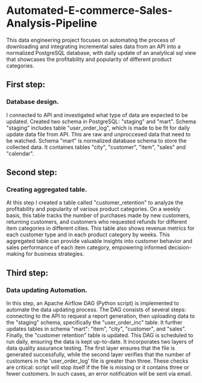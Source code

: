 # Automated-E-commerce-Sales-Analysis-Pipeline
This data engineering project focuses on automating the process of downloading and integrating incremental sales data from an API into a normalized PostgreSQL database, with daily update of an analytical sql view that showcases the profitability and popularity of different product categories.


## First step: 
### Database design. 
I connected to API and investigated what type of data are expected to be updated. 
Created two schema in PostgreSQL: "staging" and "mart". Schema "staging" includes table "user_order_log", which is made to be fit for daily update data file from API. This are raw and unproccesed data that need to be watched.
Schema "mart" is normalized database schema to store the collected data. It containes tables "city", "customer", "item", "sales" and "calendar".


## Second step: 
### Creating aggregated table. 
At this step I created a table called "customer_retention" to analyze the profitability and popularity of various product categories. On a weekly basis, this table tracks the number of purchases made by new customers, returning customers, and customers who requested refunds for different item categories in different cities. This table also shows revenue metrics for each customer type and in each product category by weeks. This aggregated table can provide valuable insights into customer behavior and sales performance of each item category, empowering informed decision-making for business strategies. 


## Third step: 
### Data updating Automation. 
In this step, an Apache Airflow DAG (Python script) is implemented to automate the data updating process. The DAG consists of several steps: connecting to the API to request a report generation, then uploading data to the "staging" schema, specifically the "user_order_inc" table. It further updates tables in schema "mart": "item", "city", "customer", and "sales". Finally, the "customer retention" table is updated.
This DAG is scheduled to run daily, ensuring the data is kept up-to-date.
It incorporates two layers of data quality assurance testing. The first layer ensures that the file is generated successfully, while the second layer verifies that the number of customers in the 'user_order_log' file is greater than three. These checks are critical: script will stop itself if the file is missing or it contains three or fewer customers. In such cases, an error notification will be sent via email.




